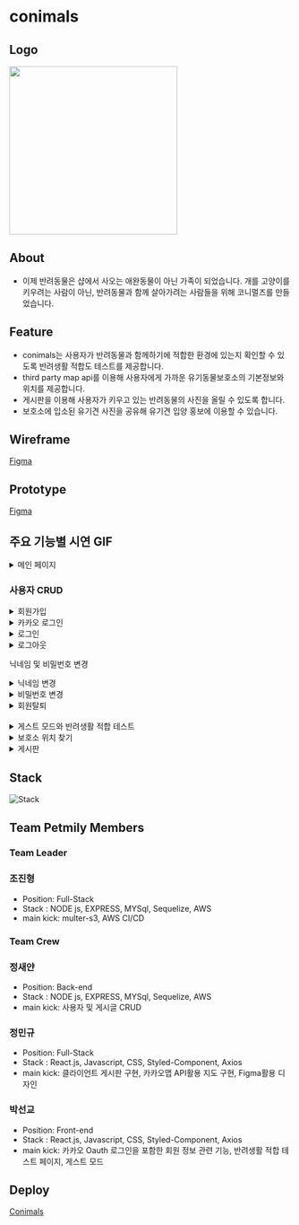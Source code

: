 # conimals

## Logo
<img width="300" height="300" src="https://user-images.githubusercontent.com/74203440/169957702-452b79df-6d21-4c1f-bd94-bf7f6dc3fa16.svg"/>

## About

- 이제 반려동물은 샵에서 사오는 애완동물이 아닌 가족이 되었습니다. 개를 고양이를 키우려는 사람이 아닌, 반려동물과 함께 살아가려는 사람들을 위해 코니멀즈를 만들었습니다.


## Feature

- conimals는 사용자가 반려동물과 함께하기에 적합한 환경에 있는지 확인할 수 있도록 반려생활 적합도 테스트를 제공합니다.
- third party map api를 이용해 사용자에게 가까운 유기동물보호소의 기본정보와 위치를 제공합니다.
- 게시판을 이용해 사용자가 키우고 있는 반려동물의 사진을 올릴 수 있도록 합니다.
- 보호소에 입소된 유기견 사진을 공유해 유기견 입양 홍보에 이용할 수 있습니다.

## Wireframe

[Figma](https://www.figma.com/file/UaxfvREXHGti7MaxzeW2h2/Conimals-%ED%94%84%EB%A1%9C%ED%86%A0%ED%83%80%EC%9E%85?node-id=0%3A1)

## Prototype

[Figma](https://www.figma.com/file/UaxfvREXHGti7MaxzeW2h2/Conimals-%ED%94%84%EB%A1%9C%ED%86%A0%ED%83%80%EC%9E%85?node-id=13%3A4254)

## 주요 기능별 시연 GIF


<details>
<summary>메인 페이지</summary>
<div markdown="1">       

 ![Main](https://user-images.githubusercontent.com/74191195/175015660-a02d11e5-3dfe-42dc-8fb9-11e420d5c755.gif)

</div>
</details>


   

    
 ### 사용자 CRUD
<details>
<summary>회원가입</summary>
<div markdown="2">       

![Signup](https://user-images.githubusercontent.com/74191195/175016839-6f09e507-9ebf-40a0-9396-cf3245748a27.gif)


</div>
</details>

<details>
<summary>카카오 로그인</summary>
<div markdown="3">       

![Kakao](https://user-images.githubusercontent.com/74191195/175017603-e10fd148-2386-4775-85ac-ea7562d38ca5.gif)

</div>
</details>

<details>
<summary>로그인</summary>
<div markdown="4"> 

![Login](https://user-images.githubusercontent.com/74191195/175017748-511f2aba-bf8c-42eb-8e94-255fd4ac092b.gif)

</div>
</details>

<details>
<summary>로그아웃</summary>
<div markdown="5"> 

  ![Logout](https://user-images.githubusercontent.com/74191195/175017850-7561df9c-26d5-46cd-9481-6e7aa7af1164.gif)

</div>
</details>

닉네임 및 비밀번호 변경

<details>
<summary>닉네임 변경</summary>
<div markdown="6"> 
  
![Username](https://user-images.githubusercontent.com/74191195/175017988-6011c23e-166e-42d9-adc4-cd8aa346ff62.gif)

</div>
</details>

<details>
<summary>비밀번호 변경</summary>
<div markdown="7"> 
  
  ![Password](https://user-images.githubusercontent.com/74191195/175018204-ae1c68cf-cd57-42f9-be95-dce77b279235.gif)

</div>
</details>

<details>
<summary>회원탈퇴</summary>
<div markdown="8"> 
  
![Withdrawal](https://user-images.githubusercontent.com/74191195/175018377-6eb76644-98db-4dd8-9547-3583345e409a.gif)

</div>
</details>


<br />

<details>
<summary>게스트 모드와 반려생활 적합 테스트</summary>
<div markdown="8"> 
  
![Guest](https://user-images.githubusercontent.com/74191195/175018527-0e3e5f1a-3607-4999-9410-17e3d4938982.gif)

</div>
</details>

<details>
<summary>보호소 위치 찾기</summary>
<div markdown="8"> 
  
![Map](https://user-images.githubusercontent.com/74191195/175018604-22e57dcd-8ed6-429a-883b-62c76ed8f4fd.gif)

</div>
</details>
 
<details>
<summary>게시판</summary>
<div markdown="8"> 

  ![PostAll](https://user-images.githubusercontent.com/74191195/175018675-c505ec63-8fbb-4da0-bb81-1d77b144e44b.gif)

</div>
</details>

## Stack
![Stack](https://www.notion.so/image/https%3A%2F%2Fs3-us-west-2.amazonaws.com%2Fsecure.notion-static.com%2F5bc84f4d-f935-46ba-a26e-61637635aacc%2FStack.png?table=block&id=d7373efb-20fd-47ee-a7bf-bc217c281bc1&spaceId=82d63a72-8254-4cde-bf1e-b2597b7c099c&width=1200&userId=95057538-7f0c-4887-8793-9588c0d65c4c&cache=v2)

## Team Petmily Members

### Team Leader

### 조진형

- Position: Full-Stack
- Stack : NODE js, EXPRESS, MYSql, Sequelize, AWS
- main kick: multer-s3, AWS CI/CD

### Team Crew

### 정새얀

- Position: Back-end
- Stack : NODE js, EXPRESS, MYSql, Sequelize, AWS
- main kick: 사용자 및 게시글 CRUD

### 정민규

- Position: Full-Stack
- Stack : React.js, Javascript, CSS, Styled-Component, Axios
- main kick: 클라이언트 게시판 구현, 카카오맵 API활용 지도 구현, Figma활용 디자인

### 박선교 

- Position: Front-end
- Stack : React.js, Javascript, CSS, Styled-Component, Axios
- main kick: 카카오 Oauth 로그인을 포함한 회원 정보 관련 기능, 반려생활 적합 테스트 페이지, 게스트 모드

## Deploy

[Conimals](https://www.conimals.link/)
